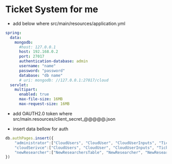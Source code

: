 # Ticket System for me


* add below where src/main/resources/application.yml
```yaml
spring:
  data:
    mongodb:
      #host: 127.0.0.1
      host: 192.168.0.2
      port: 27017
      authentication-database: admin
      username: "name"
      password: "password"
      database: "db name"
      # uri: mongodb: //127.0.0.1:27017/cloud
  servlet:
    multipart:
      enabled: true
      max-file-size: 16MB
      max-request-size: 16MB
```

* add OAUTH2.0 token where src/main.resources/client_secret_@@@@@.json


* insert data bellow for auth
```javascript
db.authPages.insert({
    "administrator":["CloudUsers", "CloudUser", "CloudUserInputs", "Tickets", "Ticket", "TicketInputs", "NewResearchersTable", "NewResearcher", "NewResearcherInputs", "Tickets", "Ticket", "TicketInputs"],
    "cloudSerivce":["CloudUsers", "CloudUser", "CloudUserInputs", "Tickets", "Ticket", "TicketInputs"],
    "newResearcher":["NewResearchersTable", "NewResearcher", "NewResearcherInputs", "Tickets", "Ticket", "TicketInputs"],
})
```